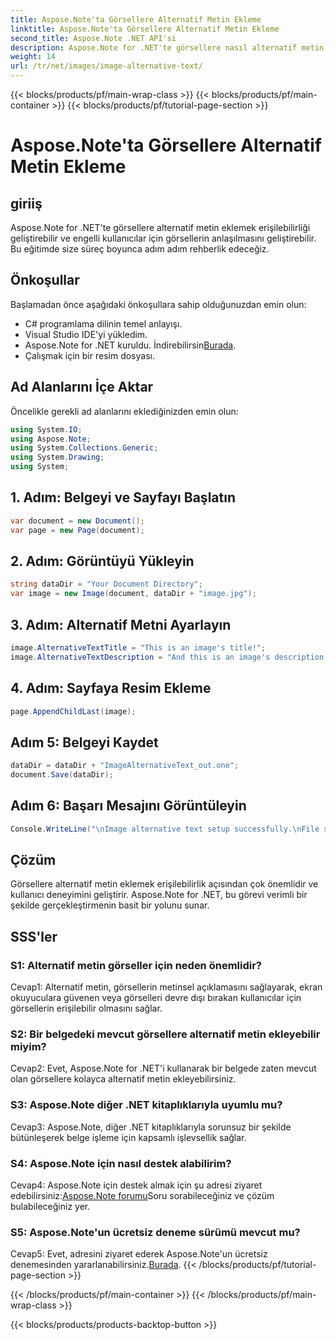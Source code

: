 ```yaml
---
title: Aspose.Note'ta Görsellere Alternatif Metin Ekleme
linktitle: Aspose.Note'ta Görsellere Alternatif Metin Ekleme
second_title: Aspose.Note .NET API'si
description: Aspose.Note for .NET'te görsellere nasıl alternatif metin ekleyeceğinizi öğrenin. Bu adım adım kılavuzla erişilebilirliği artırın ve kullanıcı deneyimini iyileştirin.
weight: 14
url: /tr/net/images/image-alternative-text/
---
```


{{< blocks/products/pf/main-wrap-class >}}
{{< blocks/products/pf/main-container >}}
{{< blocks/products/pf/tutorial-page-section >}}

# Aspose.Note'ta Görsellere Alternatif Metin Ekleme

## giriiş

Aspose.Note for .NET'te görsellere alternatif metin eklemek erişilebilirliği geliştirebilir ve engelli kullanıcılar için görsellerin anlaşılmasını geliştirebilir. Bu eğitimde size süreç boyunca adım adım rehberlik edeceğiz.

## Önkoşullar

Başlamadan önce aşağıdaki önkoşullara sahip olduğunuzdan emin olun:

- C# programlama dilinin temel anlayışı.
- Visual Studio IDE'yi yükledim.
-  Aspose.Note for .NET kuruldu. İndirebilirsin[Burada](https://releases.aspose.com/note/net/).
- Çalışmak için bir resim dosyası.

## Ad Alanlarını İçe Aktar

Öncelikle gerekli ad alanlarını eklediğinizden emin olun:

```csharp
using System.IO;
using Aspose.Note;
using System.Collections.Generic;
using System.Drawing;
using System;
```

## 1. Adım: Belgeyi ve Sayfayı Başlatın

```csharp
var document = new Document();
var page = new Page(document);
```

## 2. Adım: Görüntüyü Yükleyin

```csharp
string dataDir = "Your Document Directory";
var image = new Image(document, dataDir + "image.jpg");
```

## 3. Adım: Alternatif Metni Ayarlayın

```csharp
image.AlternativeTextTitle = "This is an image's title!";
image.AlternativeTextDescription = "And this is an image's description!";
```

## 4. Adım: Sayfaya Resim Ekleme

```csharp
page.AppendChildLast(image);
```

## Adım 5: Belgeyi Kaydet

```csharp
dataDir = dataDir + "ImageAlternativeText_out.one";
document.Save(dataDir);
```

## Adım 6: Başarı Mesajını Görüntüleyin

```csharp
Console.WriteLine("\nImage alternative text setup successfully.\nFile saved at " + dataDir); 
```

## Çözüm

Görsellere alternatif metin eklemek erişilebilirlik açısından çok önemlidir ve kullanıcı deneyimini geliştirir. Aspose.Note for .NET, bu görevi verimli bir şekilde gerçekleştirmenin basit bir yolunu sunar.

## SSS'ler

### S1: Alternatif metin görseller için neden önemlidir?

Cevap1: Alternatif metin, görsellerin metinsel açıklamasını sağlayarak, ekran okuyuculara güvenen veya görselleri devre dışı bırakan kullanıcılar için görsellerin erişilebilir olmasını sağlar.

### S2: Bir belgedeki mevcut görsellere alternatif metin ekleyebilir miyim?

Cevap2: Evet, Aspose.Note for .NET'i kullanarak bir belgede zaten mevcut olan görsellere kolayca alternatif metin ekleyebilirsiniz.

### S3: Aspose.Note diğer .NET kitaplıklarıyla uyumlu mu?

Cevap3: Aspose.Note, diğer .NET kitaplıklarıyla sorunsuz bir şekilde bütünleşerek belge işleme için kapsamlı işlevsellik sağlar.

### S4: Aspose.Note için nasıl destek alabilirim?

 Cevap4: Aspose.Note için destek almak için şu adresi ziyaret edebilirsiniz:[Aspose.Note forumu](https://forum.aspose.com/c/note/28)Soru sorabileceğiniz ve çözüm bulabileceğiniz yer.

### S5: Aspose.Note'un ücretsiz deneme sürümü mevcut mu?

Cevap5: Evet, adresini ziyaret ederek Aspose.Note'un ücretsiz denemesinden yararlanabilirsiniz.[Burada](https://releases.aspose.com/).
{{< /blocks/products/pf/tutorial-page-section >}}

{{< /blocks/products/pf/main-container >}}
{{< /blocks/products/pf/main-wrap-class >}}

{{< blocks/products/products-backtop-button >}}
